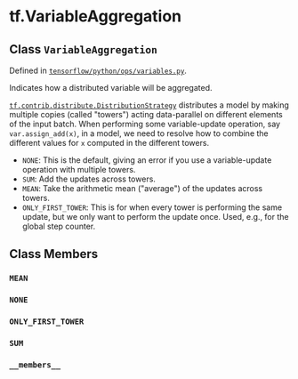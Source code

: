 <div itemscope itemtype="http://developers.google.com/ReferenceObject">
<meta itemprop="name" content="tf.VariableAggregation" />
<meta itemprop="path" content="Stable" />
<meta itemprop="property" content="MEAN"/>
<meta itemprop="property" content="NONE"/>
<meta itemprop="property" content="ONLY_FIRST_TOWER"/>
<meta itemprop="property" content="SUM"/>
<meta itemprop="property" content="__members__"/>
</div>

# tf.VariableAggregation

## Class `VariableAggregation`





Defined in [`tensorflow/python/ops/variables.py`](https://www.tensorflow.org/code/tensorflow/python/ops/variables.py).

Indicates how a distributed variable will be aggregated.

<a href="../tf/contrib/distribute/DistributionStrategy.md"><code>tf.contrib.distribute.DistributionStrategy</code></a> distributes a model by making
multiple copies (called "towers") acting data-parallel on different elements
of the input batch. When performing some variable-update operation, say
`var.assign_add(x)`, in a model, we need to resolve how to combine the
different values for `x` computed in the different towers.

* `NONE`: This is the default, giving an error if you use a
  variable-update operation with multiple towers.
* `SUM`: Add the updates across towers.
* `MEAN`: Take the arithmetic mean ("average") of the updates across towers.
* `ONLY_FIRST_TOWER`: This is for when every tower is performing the same
  update, but we only want to perform the update once. Used, e.g., for the
  global step counter.

## Class Members

<h3 id="MEAN"><code>MEAN</code></h3>

<h3 id="NONE"><code>NONE</code></h3>

<h3 id="ONLY_FIRST_TOWER"><code>ONLY_FIRST_TOWER</code></h3>

<h3 id="SUM"><code>SUM</code></h3>

<h3 id="__members__"><code>__members__</code></h3>

